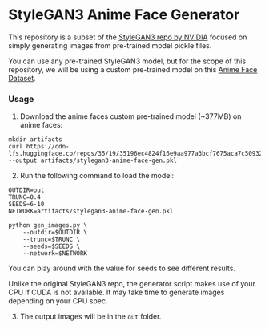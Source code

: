 # StyleGAN3 Anime Face Generator

This repository is a subset of the [StyleGAN3 repo by NVIDIA](https://github.com/NVlabs/stylegan3) 
focused on simply generating images from pre-trained model pickle files.

You can use any pre-trained StyleGAN3 model, but for the scope of this repository, 
we will be using a custom pre-trained model on this [Anime Face Dataset](https://github.com/bchao1/Anime-Face-Dataset).

### Usage

1. Download the anime faces custom pre-trained model (~377MB) on anime faces:

```
mkdir artifacts
curl https://cdn-lfs.huggingface.co/repos/35/19/35196ec4824f16e9aa977a3bcf7675aca7c50932bf2f79116d4562c5c9255a1a/7c6cbc20100bfcfbab74c466c7bb73ae10efd852aa8f8c63f3575aec5fd3c42f --output artifacts/stylegan3-anime-face-gen.pkl
```

2. Run the following command to load the model:

```
OUTDIR=out
TRUNC=0.4
SEEDS=6-10
NETWORK=artifacts/stylegan3-anime-face-gen.pkl

python gen_images.py \
    --outdir=$OUTDIR \
    --trunc=$TRUNC \
    --seeds=$SEEDS \
    --network=$NETWORK
```

You can play around with the value for seeds to see different results.

Unlike the original StyleGAN3 repo, the generator script makes use of your CPU if CUDA is not available.
It may take time to generate images depending on your CPU spec.

3. The output images will be in the `out` folder.
